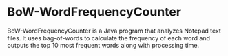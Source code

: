 # BoW-WordFrequencyCounter
BoW-WordFrequencyCounter is a Java program that analyzes Notepad text files. It uses bag-of-words to calculate the frequency of each word and outputs the top 10 most frequent words along with processing time.
